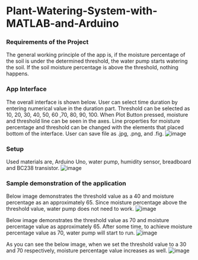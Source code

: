 # Plant-Watering-System-with-MATLAB-and-Arduino

### Requirements of the Project
The general working principle of the app is, if the moisture percentage of the soil is under the determined threshold, the water pump starts watering the soil. If the soil moisture percentage is above the threshold, nothing happens.

### App Interface
The overall interface is shown below. User can select time duration by entering numerical value in the duration part. 
Threshold can be selected as 10, 20, 30, 40, 50, 60 ,70, 80, 90, 100. When Plot Button pressed, moisture and threshold line can be seen in the axes. Line properties for moisture percentage and threshold can be changed with the elements that placed bottom of the interface. User can save file as .jpg, .png, and .fig. 
![image](https://github.com/hypatiash/Plant-Watering-System-with-MATLAB-and-Arduino/assets/142400240/3578c0f4-edc2-4ccb-a685-93f6f7f1903d)

### Setup 
Used materials are, Arduino Uno, water pump, humidity sensor, breadboard and BC238 transistor.
![image](https://github.com/hypatiash/Plant-Watering-System-with-MATLAB-and-Arduino/assets/142400240/91ddac05-288f-4a92-8638-2017469939c2)

### Sample demonstration of the application
Below image demonstrates the threshold value as a 40 and moisture percentage as an approximately 65. Since moisture percentage above the threshold value, water pump does not need to work.
![image](https://github.com/hypatiash/Plant-Watering-System-with-MATLAB-and-Arduino/assets/142400240/095edb4c-997c-4499-aac2-b8636df14b2c)

 Below image demonstrates the threshold value as 70 and moisture percentage value as approximately 65. After some time, to achieve moisture percentage value as 70, water pump will start to run.
 ![image](https://github.com/hypatiash/Plant-Watering-System-with-MATLAB-and-Arduino/assets/142400240/b441bb70-e98c-4c52-8062-d5d28a84c9e8)

As you can see the below image, when we set the threshold value to a 30 and 70 respectively, moisture percentage value increases as well.
![image](https://github.com/hypatiash/Plant-Watering-System-with-MATLAB-and-Arduino/assets/142400240/d64b748c-5384-4a4c-9183-83c9fc009460)
